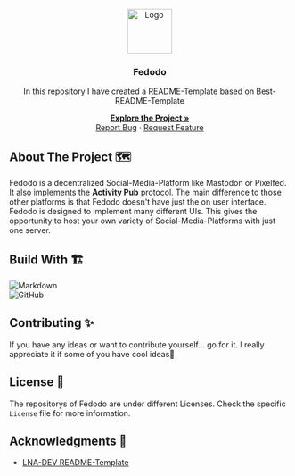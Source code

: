 <!-- VERSION: LNA-DEV-README-TEMPLATE V1.3 -->
<br />
<div align="center">
  <a href="https://github.com/Fedodo">
    <img src="https://lna-dev.net/images/Ping%C3%BCino-Square_hu9acf4bf77316305a871803d5c20fbac0_152139_148x148_fit_box_3.png" alt="Logo" width="80" height="80">
  </a>

### Fedodo

<!-- TODO Change the description -->
In this repository I have created a README-Template based on Best-README-Template

<p align="center">

<a href="https://Fedodo.com"><strong>Explore the Project »</strong></a>
<br />
<a href="https://github.com/Fedodo/README-TEMPLATE/issues">Report Bug</a>
·
<a href="https://github.com/Fedodo/README-TEMPLATE/issues">Request Feature</a>
  </p>
</div>

## About The Project 🗺️

Fedodo is a decentralized Social-Media-Platform like Mastodon or Pixelfed. It also implements the **Activity Pub** protocol.
The main difference to those other platforms is that Fedodo doesn't have just the on user interface. Fedodo is designed to 
implement many different UIs. This gives the opportunity to host your own variety of Social-Media-Platforms with just one
server.

## Build With 🏗️

<!-- TODO Go to https://github.com/Ileriayo/markdown-badges and search for a fitting batch🙃 -->

![Markdown](https://img.shields.io/badge/markdown-%23000000.svg?style=for-the-badge&logo=markdown&logoColor=white)  
![GitHub](https://img.shields.io/badge/github-%23121011.svg?style=for-the-badge&logo=github&logoColor=white)

## Contributing ✨

<!-- TODO Customize the contributing text -->
If you have any ideas or want to contribute yourself... go for it. I really appreciate it if some of you have cool
ideas🚀

## License 📝

The repositorys of Fedodo are under different Licenses. Check the specific `License` file for more information.

## Acknowledgments 🙏

- [LNA-DEV README-Template](https://github.com/LNA-DEV/README-Template)
